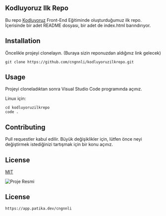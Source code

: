 ## **Kodluyoruz Ilk Repo**

Bu repo [Kodluyoruz](https://www.kodluyoruz.org/) Front-End Eğitiminde oluşturduğumuz ilk repo. İçerisinde bir adet README dosyası, bir adet de index.html barındırıyor.

## **Installation**

Öncelikle projeyi clonelayın. (Buraya sizin reponuzdan aldığınız link gelecek)

```
git clone https://github.com/cngnnli/kodluyoruzilkrepo.git
```

## **Usage**

Projeyi cloneladıktan sonra Visual Studio Code programında açınız.

Linux için:

```
cd kodluyoruzilkrepo
code .
```

## **Contributing**

Pull requestler kabul edilir. Büyük değişiklikler için, lütfen önce neyi değiştirmek istediğinizi tartışmak için bir konu açınız.

## **License**

[MIT](https://choosealicense.com/licenses/mit/)

![Proje Resmi](https://drom.org.mk/wp-content/uploads/2021/02/project-planning-header@2x.png)

## **License**

```
https://app.patika.dev/cngnnli
```
